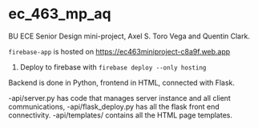# ec_463_mp_aq
BU ECE Senior Design mini-project, Axel S. Toro Vega and Quentin Clark.

`firebase-app` is hosted on https://ec463miniproject-c8a9f.web.app

1. Deploy to firebase with `firebase deploy --only hosting`

Backend is done in Python, frontend in HTML, connected with Flask.

-api/server.py has code that manages server instance and all client communications, 
-api/flask_deploy.py has all the flask front end connectivity.
-api/templates/ contains all the HTML page templates.
